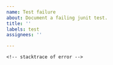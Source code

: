```yaml
---
name: Test failure
about: Document a failing junit test.
title: ''
labels: test
assignees: ''

---
```

<!-- link to failing test run -->

```
<!-- stacktrace of error -->
```

<!-- Only happens on certain OS? -->
<!-- Fails always or randomly? -->
<!-- Locally reproducable? -->
